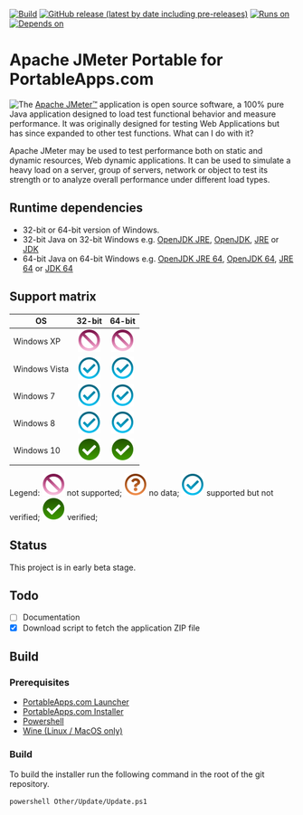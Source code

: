 [![Build](https://github.com/uroesch/ApacheJMeterPortable/workflows/build-package/badge.svg)](https://github.com/uroesch/ApacheJMeterPortable/actions?query=workflow%3Abuild-package)
[![GitHub release (latest by date including pre-releases)](https://img.shields.io/github/v/release/uroesch/ApacheJMeterPortable?include_prereleases)](https://github.com/uroesch/ApacheJMeterPortable/releases)
[![Runs on](https://img.shields.io/badge/runs%20on-Win64%20%26%20Win32-blue)](#runtime-dependencies)
[![Depends on](https://img.shields.io/badge/depends%20on-Java-blue)](#runtime-dependencies)

# Apache JMeter Portable for PortableApps.com

<img src="App/AppInfo/appicon_128.png" align=left>

The [Apache JMeter™](https://jmeter.apache.org/) application is open source
software, a 100% pure Java application designed to load test functional
behavior and measure performance. It was originally designed for testing 
Web Applications but has since expanded to other test functions.
What can I do with it?

Apache JMeter may be used to test performance both on static and dynamic 
resources, Web dynamic applications. It can be used to simulate a heavy 
load on a server, group of servers, network or object to test its strength
or to analyze overall performance under different load types.

## Runtime dependencies
* 32-bit or 64-bit version of Windows.
* 32-bit Java on 32-bit Windows e.g.
  [OpenJDK JRE](https://portableapps.com/apps/utilities/OpenJDKJRE),
  [OpenJDK](https://portableapps.com/apps/utilities/OpenJDK),
  [JRE](https://portableapps.com/apps/utilities/java_portable) or
  [JDK](https://portableapps.com/apps/utilities/jdkportable) 
* 64-bit Java on 64-bit Windows e.g.
  [OpenJDK JRE 64](https://portableapps.com/apps/utilities/OpenJDKJRE64),
  [OpenJDK 64](https://portableapps.com/apps/utilities/OpenJDK64),
  [JRE 64](https://portableapps.com/apps/utilities/java_portable_64) or
  [JDK 64](https://portableapps.com/apps/utilities/jdkportable64) 

## Support matrix

| OS              | 32-bit             | 64-bit              | 
|-----------------|:------------------:|:-------------------:|
| Windows XP      | ![ns][ns]          | ![ns][ns]           | 
| Windows Vista   | ![ps][ps]          | ![ps][ps]           | 
| Windows 7       | ![ps][ps]          | ![ps][ps]           |  
| Windows 8       | ![ps][ps]          | ![ps][ps]           |  
| Windows 10      | ![fs][fs]          | ![fs][fs]           |

Legend: ![ns][ns] not supported;  ![nd][nd] no data; ![ps][ps] supported but not verified; ![fs][fs] verified;
  
## Status 
This project is in early beta stage. 

## Todo
- [ ] Documentation
- [x] Download script to fetch the application ZIP file

## Build

### Prerequisites

* [PortableApps.com Launcher](https://portableapps.com/apps/development/portableapps.com_launcher)
* [PortableApps.com Installer](https://portableapps.com/apps/development/portableapps.com_installer)
* [Powershell](https://docs.microsoft.com/en-us/powershell/scripting/install/installing-powershell-core-on-linux?view=powershell-7)
* [Wine (Linux / MacOS only)](https://www.winehq.org/)

### Build

To build the installer run the following command in the root of the git repository.

```
powershell Other/Update/Update.ps1
```
[nd]: Other/Icons/no_data.svg
[ns]: Other/Icons/no_support.svg
[ps]: Other/Icons/probably_supported.svg
[fs]: Other/Icons/full_support.svg
